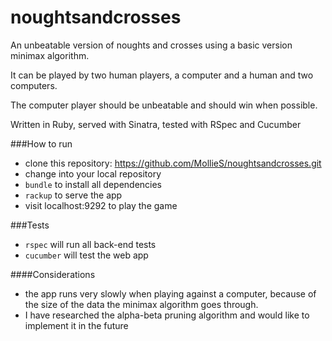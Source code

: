 # noughtsandcrosses

An unbeatable version of noughts and crosses using a basic version minimax algorithm.

It can be played by two human players, a computer and a human and two computers.

The computer player should be unbeatable and should win when possible.

Written in Ruby, served with Sinatra, tested with RSpec and Cucumber

###How to run

* clone this repository: https://github.com/MollieS/noughtsandcrosses.git
* change into your local repository
* `bundle` to install all dependencies
* `rackup` to serve the app
* visit localhost:9292 to play the game

###Tests

* `rspec` will run all back-end tests
* `cucumber` will test the web app

####Considerations

* the app runs very slowly when playing against a computer, because of the size of the data the minimax algorithm goes through.
* I have researched the alpha-beta pruning algorithm and would like to implement it in the future
